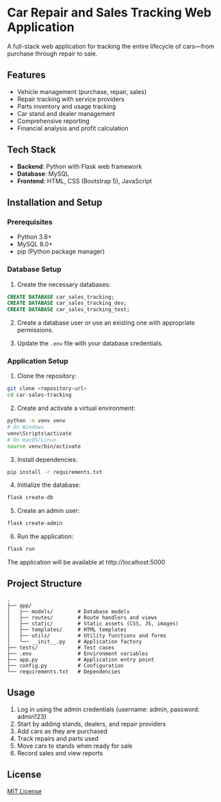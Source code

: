 # Car Repair and Sales Tracking Web Application

A full-stack web application for tracking the entire lifecycle of cars—from purchase through repair to sale.

## Features

- Vehicle management (purchase, repair, sales)
- Repair tracking with service providers
- Parts inventory and usage tracking
- Car stand and dealer management
- Comprehensive reporting
- Financial analysis and profit calculation

## Tech Stack

- **Backend**: Python with Flask web framework
- **Database**: MySQL
- **Frontend**: HTML, CSS (Bootstrap 5), JavaScript

## Installation and Setup

### Prerequisites

- Python 3.8+
- MySQL 8.0+
- pip (Python package manager)

### Database Setup

1. Create the necessary databases:

```sql
CREATE DATABASE car_sales_tracking;
CREATE DATABASE car_sales_tracking_dev;
CREATE DATABASE car_sales_tracking_test;
```

2. Create a database user or use an existing one with appropriate permissions.

3. Update the `.env` file with your database credentials.

### Application Setup

1. Clone the repository:

```bash
git clone <repository-url>
cd car-sales-tracking
```

2. Create and activate a virtual environment:

```bash
python -m venv venv
# On Windows
venv\Scripts\activate
# On macOS/Linux
source venv/bin/activate
```

3. Install dependencies:

```bash
pip install -r requirements.txt
```

4. Initialize the database:

```bash
flask create-db
```

5. Create an admin user:

```bash
flask create-admin
```

6. Run the application:

```bash
flask run
```

The application will be available at http://localhost:5000

## Project Structure

```
.
├── app/
│   ├── models/        # Database models
│   ├── routes/        # Route handlers and views
│   ├── static/        # Static assets (CSS, JS, images)
│   ├── templates/     # HTML templates
│   ├── utils/         # Utility functions and forms
│   └── __init__.py    # Application factory
├── tests/             # Test cases
├── .env               # Environment variables
├── app.py             # Application entry point
├── config.py          # Configuration
└── requirements.txt   # Dependencies
```

## Usage

1. Log in using the admin credentials (username: admin, password: admin123)
2. Start by adding stands, dealers, and repair providers
3. Add cars as they are purchased
4. Track repairs and parts used
5. Move cars to stands when ready for sale
6. Record sales and view reports

## License

[MIT License](LICENSE) 